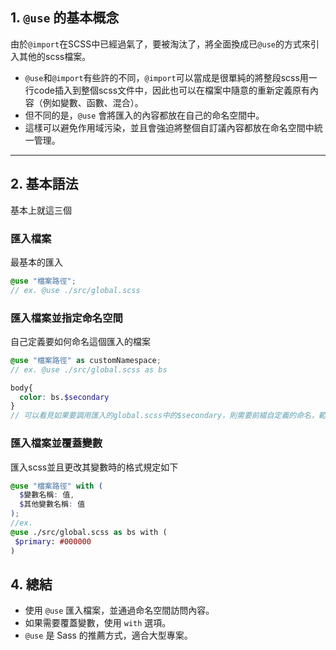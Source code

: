 ## **1. `@use` 的基本概念**
由於`@import`在SCSS中已經過氣了，要被淘汰了，將全面換成已`@use`的方式來引入其他的scss檔案。
- `@use`和`@import`有些許的不同，`@import`可以當成是很單純的將整段scss用一行code插入到整個scss文件中，因此也可以在檔案中隨意的重新定義原有內容（例如變數、函數、混合）。
- 但不同的是，`@use` 會將匯入的內容都放在自己的命名空間中。
- 這樣可以避免作用域污染，並且會強迫將整個自訂議內容都放在命名空間中統一管理。

---

## **2. 基本語法**
基本上就這三個
### **匯入檔案**
最基本的匯入
```scss
@use "檔案路徑";
// ex. @use ./src/global.scss
```

### **匯入檔案並指定命名空間**
自己定義要如何命名這個匯入的檔案
```scss
@use "檔案路徑" as customNamespace;
// ex. @use ./src/global.scss as bs

body{
  color: bs.$secondary
}
// 可以看見如果要調用匯入的global.scss中的$secondary，則需要前綴自定義的命名，範例中使用的的是"bs"
```

### **匯入檔案並覆蓋變數**
匯入scss並且更改其變數時的格式規定如下
```scss
@use "檔案路徑" with (
  $變數名稱: 值,
  $其他變數名稱: 值
);
//ex. 
@use ./src/global.scss as bs with (
 $primary: #000000
)
```


## **4. 總結**
- 使用 `@use` 匯入檔案，並通過命名空間訪問內容。
- 如果需要覆蓋變數，使用 `with` 選項。
- `@use` 是 Sass 的推薦方式，適合大型專案。
